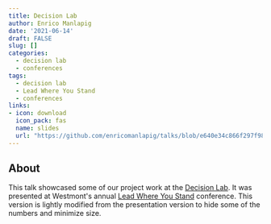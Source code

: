 ```yaml
---
title: Decision Lab
author: Enrico Manlapig
date: '2021-06-14'
draft: FALSE
slug: []
categories:
  - decision lab
  - conferences
tags:
  - decision lab
  - Lead Where You Stand
  - conferences
links:
- icon: download
  icon_pack: fas
  name: slides
  url: "https://github.com/enricomanlapig/talks/blob/e640e34c866f297f9817686bfdcd3a1328f8f21d/lead_where_you_stand_2019/lwys_2019_low_rez.pdf"
---
```



## About

This talk showcased some of our project work at the [Decision Lab](../../dlab/).  It was presented at Westmont's annual [Lead Where You Stand](https://www.westmont.edu/lead) conference.  This version is lightly modified from the presentation version to hide some of the numbers and minimize size.
